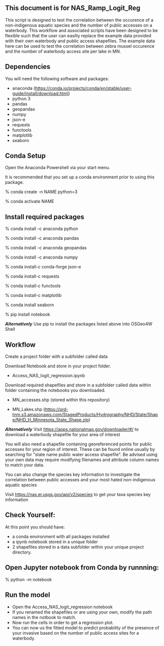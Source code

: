 ## This document is for NAS_Ramp_Logit_Reg

This script is designed to test the correlation between the occurence of a non-indigenous aquatic species and the number of public accesses on a waterbody. This workflow and associated scripts have been designed to be flexible such that the user can easilly replace the example data provided with their own waterbody and public access shapefiles. The example data here can be used to test the correlation between zebra mussel occurence and the number of waterbody access site per lake in MN.

## Dependencies
You will need the following software and packages:

* anaconda (https://conda.io/projects/conda/en/stable/user-guide/install/download.html)
* python 3
* pandas
* geopandas
* numpy
* json-e
* requests
* functools
* matplotlib
* seaborn

## Conda Setup

Open the Anaconda Powershell via your start menu.

It is recommended that you set up a conda environment prior to using this package.

% conda create -n NAME python=3 
	
% conda activate NAME


## Install required packages
	
% conda install -c anaconda python
	
% conda install -c anaconda pandas
	
% conda install -c anaconda geopandas
	
% conda install -c anaconda numpy
	
% conda install-c conda-forge json-e
	
% conda install-c requests
	
% conda install-c functools

% conda install-c matplotlib

% conda install seaborn
	
% pip install notebook

***Alternatively***
Use pip to install the packages listed above into OSGeo4W Shell

## Workflow
Create a project folder with a subfolder called data

Download Notebook and store in your project folder.

* Access_NAS_logit_regression.ipynb

Download required shapefiles and store in a subfolder called data within folder containing the notebooks you downloaded.

* MN_accesses.shp (stored within this repository)

* MN_Lakes.shp (https://prd-tnm.s3.amazonaws.com/StagedProducts/Hydrography/NHD/State/Shape/NHD_H_Minnesota_State_Shape.zip)

***Alternatively***
Visit https://apps.nationalmap.gov/downloader/#/ to download a waterbody shapefile for your area of interest

You will also need a shapefile containing georeferenced points for public accesses for your region of interest. These can be found online usually by searching for "state name public water access shapefile". Be advised using your own data may require modifying filenames and attribute column names to match your data.

You can also change the species key information to investigate the correlation between public accesses and your most hated non-indigenous aquatic species

Visit https://nas.er.usgs.gov/api/v2/species to get your taxa species key information

## Check Yourself:
	
At this point you should have:
	
* a conda environment with all packages installed
* a ipynb notebook stored in a unique folder
* 2 shapefiles stored in a data subfolder within your unique project directory.


## Open Jupyter notebook from Conda by runnning:

% python -m notebook

## Run the model

* Open the Access_NAS_logit_regression notebook
* If you renamed the shapefiles or are using your own, modify the path names in the notbook to match.
* Now run the cells in order to get a regression plot.
* You can now us the fitted model to predict probability of the presence of your invasive based on the number of public access sites for a waterbody. 
